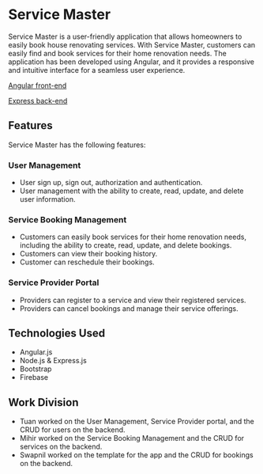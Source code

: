 # Service Master

Service Master is a user-friendly application that allows homeowners to easily book house renovating services. With Service Master, customers can easily find and book services for their home renovation needs. The application has been developed using Angular, and it provides a responsive and intuitive interface for a seamless user experience.

[Angular front-end](https://service-master-angular.web.app/)

[Express back-end](https://service-master-api.cyclic.app)


## Features

Service Master has the following features:

### User Management

- User sign up, sign out, authorization and authentication.
- User management with the ability to create, read, update, and delete user information.

### Service Booking Management

- Customers can easily book services for their home renovation needs, including the ability to create, read, update, and delete bookings.
- Customers can view their booking history.
- Customer can reschedule their bookings.

### Service Provider Portal

- Providers can register to a service and view their registered services.
- Providers can cancel bookings and manage their service offerings.


## Technologies Used

- Angular.js
- Node.js & Express.js
- Bootstrap
- Firebase

## Work Division

- Tuan worked on the User Management, Service Provider portal, and the CRUD for users on the backend.
- Mihir worked on the Service Booking Management and the CRUD for services on the backend.
- Swapnil worked on the template for the app and the CRUD for bookings on the backend.


